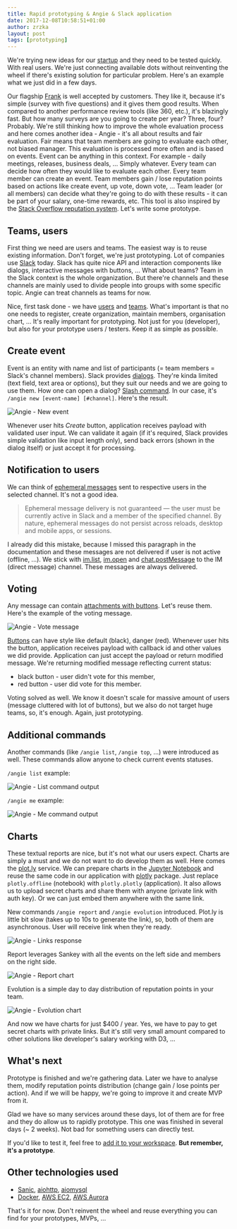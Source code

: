 ```yaml
---
title: Rapid prototyping & Angie & Slack application
date: 2017-12-08T10:58:51+01:00
author: zrzka
layout: post
tags: [prototyping]
---
```


We're trying new ideas for our [startup](https://www.purposefly.com) and they need to be tested quickly.
With real users. We're just connecting available dots without reinventing the wheel if there's
existing solution for particular problem. Here's an example what we just did in a few days.

Our flagship [Frank](https://www.purposefly.com/frank/) is well accepted by customers. They like it,
because it's simple (survey with five questions) and it gives them good results. When compared to another
performance review tools (like 360, etc.), it's blazingly fast. But how many surveys are you going to
create per year? Three, four? Probably. We're still thinking how to improve the whole evaluation
process and here comes another idea - Angie - it's all about results and fair evaluation. Fair means
that team members are going to evaluate each other, not biased manager. This evaluation is processed
more often and is based on events. Event can be anything in this context. For example - daily meetings,
releases, business deals, ... Simply whatever. Every team can decide how often they would like to
evaluate each other. Every team member can create an event. Team members gain / lose reputation
points based on actions like create event, up vote, down vote, ... Team leader (or all members)
can decide what they're going to do with these results - it can be part of your salary, one-time
rewards, etc. This tool is also inspired by the
[Stack Overflow reputation system](https://stackoverflow.com/help/whats-reputation).
Let's write some prototype.

## Teams, users

First thing we need are users and teams. The easiest way is to reuse existing information. Don't
forget, we're just prototyping. Lot of companies use [Slack](https://slack.com) today. Slack has
quite nice API and interaction components like dialogs, interactive messages with buttons, ...
What about teams? Team in the Slack context is the whole organization. But there're channels
and these channels are mainly used to divide people into groups with some specific topic. Angie
can treat channels as teams for now.

Nice, first task done - we have [users](https://api.slack.com/methods/users.list) and
[teams](https://api.slack.com/methods/channels.list). What's important is that no one needs to
register, create organization, maintain members, organisation chart, ... It's really important
for prototyping. Not just for you (developer), but also for your prototype users / testers.
Keep it as simple as possible.

## Create event

Event is an entity with name and list of participants (= team members = Slack's channel members).
Slack provides [dialogs](https://api.slack.com/dialogs). They're kinda limited (text field, text
area or options), but they suit our needs and we are going to use them. How one can open a dialog?
[Slash command](https://api.slack.com/slash-commands). In our case, it's
`/angie new [event-name] [#channel]`. Here's the result.

![Angie - New event](/images/purposefly/slack-angie-new-event.png)

Whenever user hits _Create_ button, application receives payload with validated user input. We can
validate it again (if it's required, Slack provides simple validation like input length only), send
back errors (shown in the dialog itself) or just accept it for processing.

## Notification to users

We can think of [ephemeral messages](https://api.slack.com/methods/chat.postEphemeral) sent to
respective users in the selected channel. It's not a good idea.

> Ephemeral message delivery is not guaranteed — the user must be currently active in Slack
> and a member of the specified channel. By nature, ephemeral messages do not persist across
> reloads, desktop and mobile apps, or sessions.

I already did this mistake, because I missed this paragraph in the documentation and these
messages are not delivered if user is not active (offline, ...). We stick with
[im.list](https://api.slack.com/methods/im.list), [im.open](https://api.slack.com/methods/im.open)
and [chat.postMessage](https://api.slack.com/methods/chat.postMessage) to the IM (direct message)
channel. These messages are always delivered.

## Voting

Any message can contain [attachments with buttons](https://api.slack.com/docs/message-attachments).
Let's reuse them. Here's the example of the voting message.

![Angie - Vote message](/images/purposefly/slack-angie-vote-message.png)

[Buttons](https://api.slack.com/docs/message-buttons) can have style like default (black), danger
(red). Whenever user hits the button, application receives payload with callback id and other values
we did provide. Application can just accept the payload or return modified message. We're returning
modified message reflecting current status:

* black button - user didn't vote for this member,
* red button - user did vote for this member.

Voting solved as well. We know it doesn't scale for massive amount of users (message cluttered
with lot of buttons), but we also do not target huge teams, so, it's enough. Again, just prototyping.

## Additional commands

Another commands (like `/angie list`, `/angie top`, ...) were introduced as well. These commands
allow anyone to check current events statuses.

`/angie list` example:

![Angie - List command output](/images/purposefly/slack-angie-list-command.png)

`/angie me` example:

![Angie - Me command output](/images/purposefly/slack-angie-me-command.png)

## Charts

These textual reports are nice, but it's not what our users expect. Charts are simply a must
and we do not want to do develop them as well. Here comes the [plot.ly](https://plot.ly) service.
We can prepare charts in the [Jupyter Notebook](https://plot.ly/python/ipython-notebook-tutorial/)
and reuse the same code in our application with [plotly](https://pypi.python.org/pypi/plotly) package.
Just replace `plotly.offline` (notebook) with `plotly.plotly` (application). It also allows us to
upload secret charts and share them with anyone (private link with auth key). Or we can just embed
them anywhere with the same link.

New commands `/angie report` and `/angie evolution` introduced. Plot.ly is little bit slow
(takes up to 10s to generate the link), so, both of them are asynchronous. User will receive
link when they're ready.

![Angie - Links response](/images/purposefly/slack-chart-links.png)

Report leverages Sankey with all the events on the left side and members on the right side.

![Angie - Report chart](/images/purposefly/slack-report-command.png)

Evolution is a simple day to day distribution of reputation points in your team.

![Angie - Evolution chart](/images/purposefly/slack-evolution-command.png)

And now we have charts for just $400 / year. Yes, we have to pay to get secret charts with
private links. But it's still very small amount compared to other solutions like developer's
salary working with D3, ...

## What's next

Prototype is finished and we're gathering data. Later we have to analyse them, modify reputation
points distribution (change gain / lose points per action). And if we will be happy, we're going
to improve it and create MVP from it.

Glad we have so many services around these days, lot of them are for free and they do allow
us to rapidly prototype. This one was finished in several days (~ 2 weeks). Not bad for something
users can directly test.

If you'd like to test it, feel free to
[add it to your workspace](https://slack.com/oauth/authorize?client_id=16506319910.277314084213&scope=commands,bot).
**But remember, it's a prototype**.

## Other technologies used

* [Sanic](http://sanic.readthedocs.io/en/latest/),
  [aiohttp](https://aiohttp.readthedocs.io/en/stable/),
  [aiomysql](http://aiomysql.readthedocs.io/en/latest/)
* [Docker](https://www.docker.com),
  [AWS EC2](https://aws.amazon.com/ec2/),
  [AWS Aurora](https://aws.amazon.com/rds/aurora/)

That's it for now. Don't reinvent the wheel and reuse everything you can find for your prototypes,
MVPs, ...
